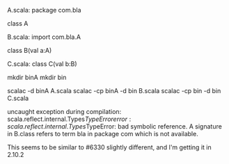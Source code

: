 A.scala:
package com.bla

class A

B.scala:
import com.bla.A

class B(val a:A)

C.scala:
class C(val b:B)

mkdir binA
mkdir bin

scalac -d binA A.scala
scalac -cp binA -d bin B.scala
scalac -cp bin -d bin C.scala

uncaught exception during compilation: scala.reflect.internal.Types$TypeError
error: scala.reflect.internal.Types$TypeError: bad symbolic reference. A signature in B.class refers to term bla
in package com which is not available.

This seems to be similar to #6330 slightly different, and I'm getting it in 2.10.2
